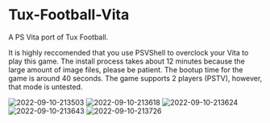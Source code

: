 # Tux-Football-Vita
A PS Vita port of Tux Football.

It is highly reccomended that you use PSVShell to overclock your Vita to play this game.
The install process takes about 12 minutes because the large amount of image files, please be patient. The bootup time for the game is around 40 seconds.
The game supports 2 players (PSTV), however, that mode is untested.

![2022-09-10-213503](https://user-images.githubusercontent.com/94076827/189508053-af63bb18-0a4d-47f0-8e07-df7cdfa182f7.jpg)
![2022-09-10-213618](https://user-images.githubusercontent.com/94076827/189508054-6992d8f7-41f2-42a4-af0a-810452d6fe05.jpg)
![2022-09-10-213624](https://user-images.githubusercontent.com/94076827/189508055-609b4f4a-e67e-47cb-9f66-039d5db753f7.jpg)
![2022-09-10-213643](https://user-images.githubusercontent.com/94076827/189508056-4fda1ce9-2b45-48aa-a8b5-2482aafa0b77.jpg)
![2022-09-10-213726](https://user-images.githubusercontent.com/94076827/189508057-79da30c2-f164-4a49-9dcc-dc9a324f32be.jpg)
